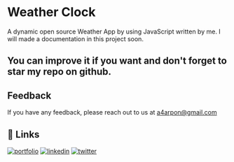 # Weather Clock

A dynamic open source Weather App by using JavaScript written by me.
I will made a documentation in this project soon.

## You can improve it if you want and don't forget to star my repo on github. 

## Feedback

If you have any feedback, please reach out to us at a4arpon@gmail.com

## 🔗 Links

[![portfolio](https://img.shields.io/badge/my_portfolio-000?style=for-the-badge&logo=ko-fi&logoColor=white)](https://arpon-svg.github.io/)
[![linkedin](https://img.shields.io/badge/linkedin-0A66C2?style=for-the-badge&logo=linkedin&logoColor=white)](https://www.linkedin.com/in/a4arpon)
[![twitter](https://img.shields.io/badge/twitter-1DA1F2?style=for-the-badge&logo=twitter&logoColor=white)](https://twitter.com/a4arpon)
